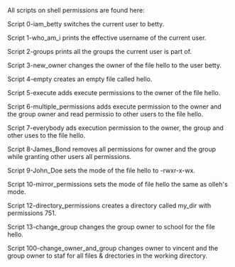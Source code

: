 All scripts on shell permissions are found here:

Script 0-iam_betty switches the current user to betty.

Script 1-who_am_i prints the effective username of the current user.

Script 2-groups prints all the groups the current user is part of.

Script 3-new_owner changes the owner of the file hello to the user betty.

Script 4-empty creates an empty file called hello.

Script 5-execute adds execute permissions to the owner of the file hello.

Script 6-multiple_permissions adds execute permission to the owner and the group owner and read permissio to other users to the file hello.

Script 7-everybody ads execution permission to the owner, the group and other uses to the file hello.

Script 8-James_Bond removes all permissions for owner and the group while granting other users all permissions.

Script 9-John_Doe sets the mode of the file hello to -rwxr-x-wx.

Script 10-mirror_permissions sets the mode of file hello the same as olleh's mode.

Script 12-directory_permissions creates a directory called my_dir with permissions 751.

Script 13-change_group changes the group owner to school for the file hello.

Script 100-change_owner_and_group changes owner to vincent and the group owner to staf for all files & drectories in the working directory.
